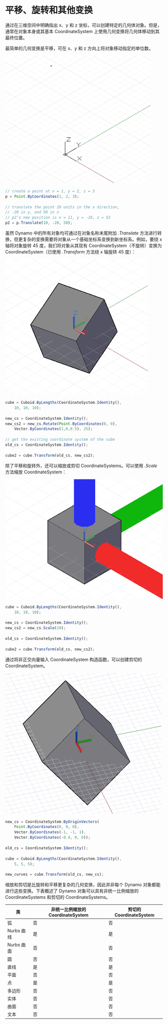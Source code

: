 # 平移、旋转和其他变换

通过在三维空间中明确指出 x、y 和 z 坐标，可以创建特定的几何体对象。但是，通常在对象本身或其基本 CoordinateSystem 上使用几何变换将几何体移动到其最终位置。

最简单的几何变换是平移，可在 x、y 和 z 方向上将对象移动指定的单位数。

![](images/12-5/Transformations_01.png)

```js
// create a point at x = 1, y = 2, z = 3
p = Point.ByCoordinates(1, 2, 3);

// translate the point 10 units in the x direction,
// -20 in y, and 50 in z
// p2’s new position is x = 11, y = -18, z = 53
p2 = p.Translate(10, -20, 50);
```

虽然 Dynamo 中的所有对象均可通过在对象名称末尾附加 *.Translate* 方法进行转换，但更复杂的变换需要将对象从一个基础坐标系变换到新坐标系。例如，要绕 x 轴将对象旋转 45 度，我们将对象从其现有 CoordinateSystem（不旋转）变换为 CoordinateSystem（已使用 *.Transform* 方法绕 x 轴旋转 45 度）：

![](images/12-5/Transformations_02.png)

```js
cube = Cuboid.ByLengths(CoordinateSystem.Identity(),
    10, 10, 10);

new_cs = CoordinateSystem.Identity();
new_cs2 = new_cs.Rotate(Point.ByCoordinates(0, 0),
    Vector.ByCoordinates(1,0,0.5), 25);

// get the existing coordinate system of the cube
old_cs = CoordinateSystem.Identity();

cube2 = cube.Transform(old_cs, new_cs2);
```

除了平移和旋转外，还可以缩放或剪切 CoordinateSystems。可以使用 *.Scale* 方法缩放 CoordinateSystem：

![](images/12-5/Transformations_03.png)

```js
cube = Cuboid.ByLengths(CoordinateSystem.Identity(),
    10, 10, 10);

new_cs = CoordinateSystem.Identity();
new_cs2 = new_cs.Scale(20);

old_cs = CoordinateSystem.Identity();

cube2 = cube.Transform(old_cs, new_cs2);
```

通过将非正交向量输入 CoordinateSystem 构造函数，可以创建剪切的 CoordinateSystem。

![](images/12-5/Transformations_04.png)

```js
new_cs = CoordinateSystem.ByOriginVectors(
    Point.ByCoordinates(0, 0, 0),
	Vector.ByCoordinates(-1, -1, 1),
	Vector.ByCoordinates(-0.4, 0, 0));

old_cs = CoordinateSystem.Identity();

cube = Cuboid.ByLengths(CoordinateSystem.Identity(), 
    5, 5, 5);

new_curves = cube.Transform(old_cs, new_cs);
```

缩放和剪切是比旋转和平移更复杂的几何变换，因此并非每个 Dynamo 对象都能进行这些变换。下表概述了 Dynamo 对象可以具有非统一比例缩放的 CoordinateSystems 和剪切的 CoordinateSystems。

|类|非统一比例缩放的 CoordinateSystem|剪切的 CoordinateSystem|
| -- | -- | -- |
|弧|否|否|
|Nurbs 曲线|是|是|
|Nurbs 曲面|否|否|
|圆|否|否|
|直线|是|是|
|平面|否|否|
|点|是|是|
|多边形|否|否|
|实体|否|否|
|曲面|否|否|
|文本|否|否|

